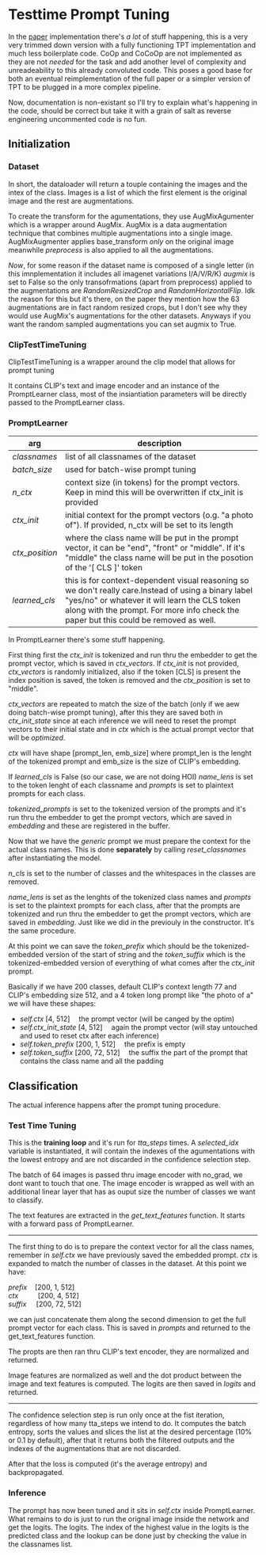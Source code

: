 # Testtime Prompt Tuning


In the [paper](https://arxiv.org/pdf/2209.07511.pdf) implementation there's *a lot* of stuff happening, this is a very very trimmed down version with a fully functioning TPT implementation and much less boilerplate code. CoOp and CoCoOp are not implemented as they are not *needed* for the task and add another level of complexity and unreadeability to this already convoluted code. This poses a good base for both an eventual reimplementation of the full paper or a simpler version of TPT to be plugged in a more complex pipeline.

Now, documentation is non-existant so I'll try to explain what's happening in the code, should be correct but take it with a grain of salt as reverse engineering uncommented code is no fun.



## Initialization

### Dataset

In short, the dataloader will return a touple containing the images and the intex of the class. Images is a list of which the first element is the original image and the rest are augmentations. 

To create the transform for the agumentations, they use AugMixAgumenter which is a wrapper around AugMix. AugMix is a data augmentation technique that combines multiple augmentations into a single image. AugMixAugmenter applies base_transform *only* on the original image meanwhile *preprocess* is also applied to all the augmentations. 

*Now*, for some reason if the dataset name is composed of a single letter (in this imnplementation it includes all imagenet variations I/A/V/R/K) *augmix* is set to False so the only transofrmations (apart from preprocess) applied to the augmentations are *RandomResizedCrop* and *RandomHorizontalFlip*. Idk the reason for this but it's there, on the paper they mention how the 63 augmentations are in fact random resized crops, but I don't see why they would use AugMix's augmentations for the other datasets. Anyways if you want the random sampled augmentations you can set augmix to True.

### ClipTestTimeTuning

ClipTestTimeTuning is a wrapper around the clip model that allows for prompt tuning

It contains CLIP's text and image encoder and an instance of the PromptLearner class, most of the insiantiation parameters will be directly passed to the PromptLearner class.

### PromptLearner
| arg          | description                                                                                                                                                                                                                                     |
|--------------|-------------------------------------------------------------------------------------------------------------------------------------------------------------------------------------------------------------------------------------------------|
| *classnames*   | list of all classnames of the dataset                                                                                                                                                                                                           |
| *batch_size*   | used for batch-wise prompt tuning                                                                                                                                                                                                               |
| *n_ctx*        | context size (in tokens) for the prompt vectors. Keep in mind this will be overwritten if ctx_init is provided                                                                                                                                  |
| *ctx_init*     | initial context for the prompt vectors (o.g. "a photo of"). If provided, n_ctx will be set to its length                                                                                                                                        |
| *ctx_position* | where the class name will be put in the prompt vector, it can be "end", "front" or "middle". If it's "middle" the class name will be put in the posotion of the '[ CLS ]' token                                                                 |
| *learned_cls*  | this is for context-dependent visual reasoning so we don't really care.Instead of using a binary label "yes/no" or whatever it will learn the CLS token along with the prompt. For more info check the paper but this could be removed as well. |

In PromptLearner there's some stuff happening.

First thing first the *ctx_init* is tokenized and run thru the embedder to get the prompt vector, which is saved in *ctx_vectors*. If *ctx_init* is not provided, *ctx_vectors* is randomly initialized, also if the token [CLS] is present the index position is saved, the token is removed and the *ctx_position* is set to "middle".

*ctx_vectors* are repeated to match the size of the batch (only if we aew doing batch-wise prompt tuning), after this they are saved both in *ctx_init_state* since at each inference we will need to reset the prompt vectors to their initial state and in *ctx* which is the actual prompt vector that will be *optimized*.

*ctx* will have shape [prompt_len, emb_size] where prompt_len is the lenght of the tokenized prompt and emb_size is the size of CLIP's embedding.

If *learned_cls* is False (so our case, we are not doing HOI) *name_lens* is set to the token lenght of each classname and *prompts* is set to plaintext prompts for each class.

*tokenized_prompts* is set to the tokenized version of the prompts and it's run thru the embedder to get the prompt vectors, which are saved in *embedding* and these are registered in the buffer. 

Now that we have the *generic* prompt we must prepare the context for the actual class names. This is done **separately** by calling *reset_classnames* after instantiating the model.

*n_cls* is set to the number of classes and the whitespaces in the classes are removed.

*name_lens* is set as the lenghts of the tokenized class names and *prompts* is set to the plaintext prompts for each class, after that the prompts are tokenized and run thru the embedder to get the prompt vectors, which are saved in *embedding*. Just like we did in the previouly in the constructor. It's the same procedure.

At this point we can save the *token_prefix* which should be the tokenized-embedded version of the start of string and the *token_suffix* which is the tokenized-embedded version of everything of what comes after the *ctx_init* prompt.

Basically if we have 200 classes, default CLIP's context length 77 and CLIP's embedding size 512, and a 4 token long prompt like "the photo of a" we will have these shapes:

- *self.ctx* [4, 512] &emsp;the prompt vector (will be canged by the optim)
- *self.ctx_init_state* [4, 512] &emsp;again the prompt vector (will stay untouched and used to reset ctx after each inference)
- *self.token_prefix* [200, 1, 512] &emsp;the prefix is empty
- *self.token_suffix* [200, 72, 512] &emsp;the suffix the part of the prompt that contains the class name and all the padding



## Classification

The actual inference happens after the prompt tuning procedure.

### Test Time Tuning

This is the **training loop** and it's run for *tta_steps* times. A *selected_idx* variable is instantiated, it will contain the indexes of the agumentations with the lowest entropy and are not discarded in the confidence selection step.

The batch of 64 images is passed thru image encoder with no_grad, we dont want to touch that one. The image encoder is wrapped as well with an additional linear layer that has as ouput size the number of classes we want to classify. 

The text features are extracted in the *get_text_features* function.
It starts with a forward pass of PromptLearner. 

------------------------------------
The first thing to do is to prepare the context vector for all the class names, remember in *self.ctx* we have previously saved the embedded prompt. *ctx* is expanded to match the number of classes in the dataset. At this point we have:

*prefix*&nbsp;&nbsp;&nbsp; [200, 1, 512]\
*ctx*&nbsp;&nbsp;&nbsp;&nbsp;&nbsp;&nbsp;&nbsp;&nbsp;&nbsp; [200, 4, 512]\
*suffix*&nbsp;&nbsp;&nbsp;&nbsp; [200, 72, 512]

we can just concatenate them along the second dimension to get the full prompt vector for each class. This is saved in *prompts* and returned to the get_text_features function.

The propts are then ran thru CLIP's text encoder, they are normalized and returned.

Image features are normalized as well and the dot product between the image and text features is computed. The logits are then saved in *logits* and returned.

------------------------------------

The confidence selection step is run only once at the fist iteration, regardless of how many tta_steps we intend to do. It computes the batch entropy, sorts the values and slices the list at the desired percentage (10% or 0.1 by default), after that it returns both the filtered outputs and the indexes of the augmentations that are not discarded.

After that the loss is computed (it's the average entropy) and backpropagated.

### Inference

The prompt has now been tuned and it sits in *self.ctx* inside PromptLearner. What remains to do is just to run the orignal image inside the network and get the logits. The logits. The index of the highest value in the logits is the predicted class and the lookup can be done just by checking the value in the classnames list.